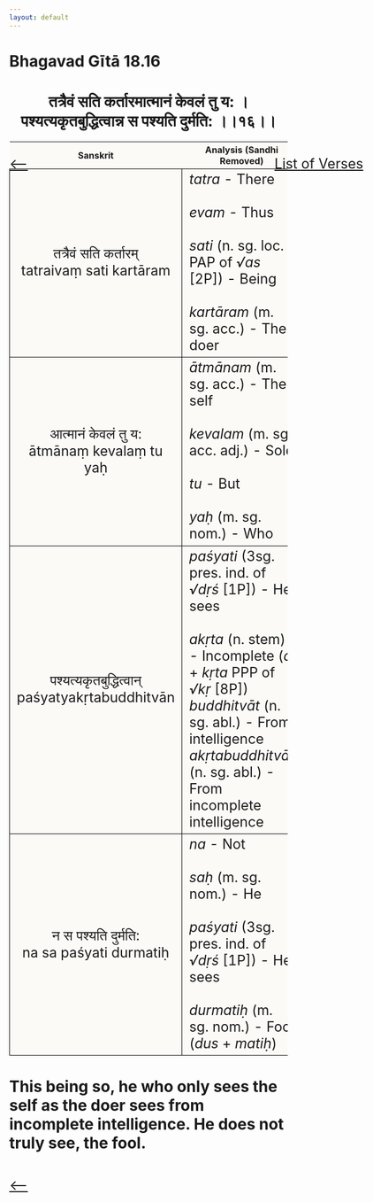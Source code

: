 ```yaml
---
layout: default
---
```

<!---
Text can be **bold**, _italic_, or ~~strikethrough~~.

[Link to another page](./another-page.html)

There should be whitespace between paragraphs.

There should be whitespace between paragraphs. We recommend including a README, or a file with information about your project.
--->

# Bhagavad Gītā 18.16

<style>
table {
  border-collapse: collapse;
  border-style: hidden;
}
th {
  background: #FBFAF7;
}
td {
  font-size: 25px;
  background: #FBFAF7;
  border: 1px solid black;
}
div.move {
  font-size: 25px;
}
</style>

<h1 style="text-align:center">
तत्रैवं सति कर्तारमात्मानं केवलं तु य: । <br>
पश्यत्यकृतबुद्धित्वान्न स पश्यति दुर्मति: ।।१६।।
</h1>
<div class="move" style="position:relative;min-width:960px">
 <p style="position: absolute;left:480px;top:0"><a href="./ch18.html">List of Verses</a></p>
</div>
<div class="move" style="position:relative;min-width:960px">
 <p style="position: absolute;left:0;top:0"><a href="./v18-15.html">⟵</a></p>
</div>
<div class="move" style="position:relative;min-width:960px">
 <p style="position: absolute;right:0;top:0"><a href="./v18-17.html">⟶</a></p>
</div>

| Sanskrit | Analysis (Sandhi Removed) |
|:-:|-|
|  तत्रैवं सति कर्तारम्<br>tatraivaṃ sati kartāram | <em>tatra</em> - There <br><br><em>evam</em> - Thus<br><br><em>sati</em> (n. sg. loc. PAP of <em>√as</em> [2P]) - Being <br><br><em>kartāram</em> (m. sg. acc.) - The doer |
|  आत्मानं केवलं तु य:<br>ātmānaṃ  kevalaṃ  tu yaḥ | <em>ātmānam</em> (m. sg. acc.) - The self<br><br><em>kevalam</em> (m. sg. acc. adj.) - Sole<br><br><em>tu</em> - But<br><br><em>yaḥ</em> (m. sg. nom.) - Who |
|   पश्यत्यकृतबुद्धित्वान्<br>paśyatyakṛtabuddhitvān  | <em>paśyati</em> (3sg. pres. ind. of <em>√dṛś</em> [1P]) - He sees<br><br><em>akṛta</em> (n. stem) - Incomplete (<em>a</em> + <em>kṛta</em> PPP of <em>√kṛ</em> [8P])<br><em>buddhitvāt</em> (n. sg. abl.) - From intelligence<br><em>akṛtabuddhitvāt</em> (n. sg. abl.) - From incomplete intelligence |
| न स पश्यति दुर्मति:<br>na sa paśyati durmatiḥ | <em>na</em> - Not<br><br><em>saḥ</em> (m. sg. nom.) - He<br><br><em>paśyati</em> (3sg. pres. ind. of <em>√dṛś</em> [1P]) - He sees<br><br><em>durmatiḥ</em> (m. sg. nom.) - Fool (<em>dus</em> + <em>matiḥ</em>) |

<h1>
This being so, he who only sees the self as the doer sees from incomplete
intelligence. He does not truly see, the fool.
</h1>
<div class="move" style="position:relative;min-width:960px">
 <p style="position: absolute;left:0;top:0"><a href="./v18-15.html">⟵</a></p>
</div>
<div class="move" style="position:relative;min-width:960px">
 <p style="position: absolute;right:0;top:0"><a href="./v18-17.html">⟶</a></p>
</div>
